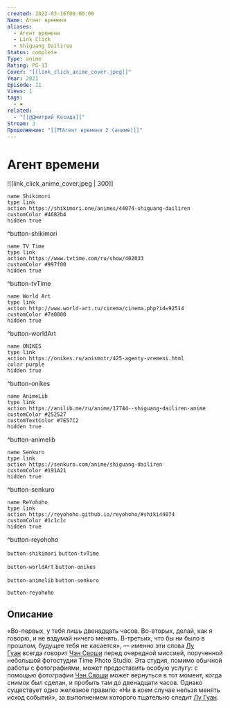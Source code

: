 ```yaml
---
created: 2022-03-16T00:00:00
Name: Агент времени
aliases:
  - Агент времени
  - Link Click
  - Shiguang Dailiren
Status: complete
Type: anime
Rating: PG-13
Cover: "[[link_click_anime_cover.jpeg]]"
Year: 2021
Episode: 11
Views: 1
tags:
  - ❤
related:
  - "[[@Дмитрий Кесида]]"
Stream: 3
Продолжение: "[[⛩️Агент времени 2 (аниме)]]"
---
```


# Агент времени

![[link_click_anime_cover.jpeg | 300]]

```button
name Shikimori
type link
action https://shikimori.one/animes/44074-shiguang-dailiren
customColor #4682b4
hidden true
```
^button-shikimori

```button
name TV Time
type link
action https://www.tvtime.com/ru/show/402033
customColor #997f00
hidden true
```
^button-tvTime

```button
name World Art
type link
action http://www.world-art.ru/cinema/cinema.php?id=92514
customColor #7a0000
hidden true
```
^button-worldArt

```button
name ONIKES
type link
action https://onikes.ru/anismotr/425-agenty-vremeni.html
color purple
hidden true
```
^button-onikes

```button
name AnimeLib
type link
action https://anilib.me/ru/anime/17744--shiguang-dailiren-anime
customColor #252527
customTextColor #7E57C2
hidden true
```
^button-animelib

```button
name Senkuro
type link
action https://senkuro.com/anime/shiguang-dailiren
customColor #191A21
hidden true
```
^button-senkuro

```button
name ReYohoho
type link
action https://reyohoho.github.io/reyohoho/#shiki44074
customColor #1c1c1c
hidden true
```
^button-reyohoho

`button-shikimori` `button-tvTime`

`button-worldArt` `button-onikes`

`button-animelib` `button-senkuro`

`button-reyohoho`


## Описание

«Во-первых, у тебя лишь двенадцать часов. Во-вторых, делай, как я говорю, и не вздумай ничего менять. В-третьих, что бы ни было в прошлом, будущее тебя не касается», — именно эти слова [Лу Гуан](https://shikimori.one/characters/196253-guang-lu) всегда говорит [Чэн Сяоши](https://shikimori.one/characters/196252-xiaoshi-cheng) перед очередной миссией, порученной небольшой фотостудии Time Photo Studio‎. Эта студия, помимо обычной работы с фотографиями, может предоставить особую услугу: с помощью фотографии [Чэн Сяоши](https://shikimori.one/characters/196252-xiaoshi-cheng) может вернуться в тот момент, когда снимок был сделан, и пробыть там до двенадцати часов. Однако существует одно железное правило: «Ни в коем случае нельзя менять исход событий», за выполнением которого тщательно следит [Лу Гуан](https://shikimori.one/characters/196253-guang-lu).
